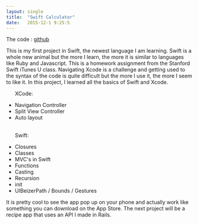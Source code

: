 ```yaml
---
layout: single
title:  "Swift Calculator"
date:   2015-12-1 9:25:5
---
```

The code : [github] <br>

This is my first project in Swift, the newest language I am learning.
Swift is a whole new animal but the more I learn, the more it is similar to languages like Ruby and Javascript. This is a homework assignment from the Stanford Swift iTunes U class. Navigating Xcode is a challenge and getting used to the syntax of the code is quite difficult but the more I use it, the more I seem to like it. In this project, I learned all the basics of Swift and Xcode.
<ul>
	<p>XCode:</p>
	<li>Navigation Controller</li>
	<li>Split View Controller</li>
	<li>Auto layout</li>
	<br>
	<p>Swift:</p>
	<li>Closures</li>
	<li>Classes</li>
	<li>MVC's in Swift</li>
	<li>Functions</li>
	<li>Casting</li>
	<li>Recursion</li>
	<li>init</li>
	<li>UIBeizerPath / Bounds / Gestures</li>
</ul>

It is pretty cool to see the app pop up on your phone and actually work like something you can download on the App Store. The next project will be a recipe app that uses an API I made in Rails.




[github]: https://github.com/drewburns/stanfordCalulator



